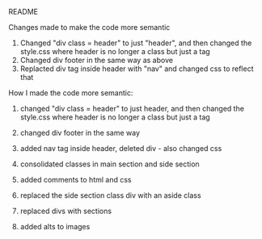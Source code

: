 README

Changes made to make the code more semantic

1) Changed "div class = header" to just "header", and then changed the style.css where header is no longer a class but just a tag
2) Changed div footer in the same way as above
3) Replacted div tag inside header with "nav" and changed css to reflect that

How I made the code more semantic: 

1) changed "div class = header" to just header, and then changed the style.css where header is no longer a class but just a tag

2) changed div footer in the same way

3) added nav tag inside header, deleted div - also changed css

4) consolidated classes in main section and side section

5) added comments to html and css

6) replaced the side section class div with an aside class 

7) replaced divs with sections

8) added alts to images